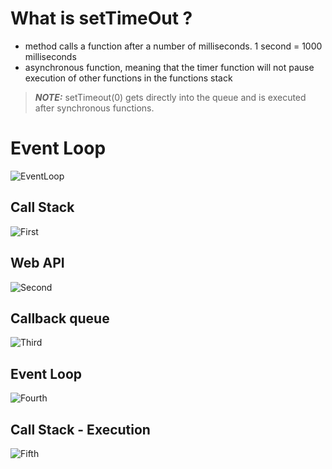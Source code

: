 # What is setTimeOut ?

* method calls a function after a number of milliseconds. 1 second = 1000 milliseconds
* asynchronous function, meaning that the timer function will not pause execution of other functions in the functions stack

> **_NOTE:_** setTimeout(0)  gets directly into the queue and is executed after synchronous functions.

# Event Loop

![EventLoop](https://miro.medium.com/max/1100/1*7coLKNPemPd9o40PmUvuvQ.gif)

## Call Stack

![First](https://miro.medium.com/max/1100/1*BQ0QuqGwpcZCGVnbshr_ng.gif)

## Web API

![Second](https://miro.medium.com/max/1100/1*U-jSWrn_vKdjdCpz0JaIhQ.gif)

## Callback queue

![Third](https://miro.medium.com/max/828/1*uxMxZ6y6lzLCVP4bTiYEow.gif)

## Event Loop

![Fourth](https://miro.medium.com/max/828/1*flj3SyshFtfLiuVzVw3ypQ.gif)

## Call Stack - Execution

![Fifth](https://miro.medium.com/max/828/1*VdOD_VVf9WQoUFnYnI9KvQ.gif)